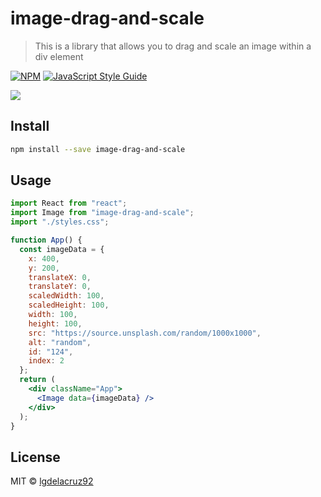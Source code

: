 # image-drag-and-scale

> This is a library that allows you to drag and scale an image within a div element

[![NPM](https://img.shields.io/npm/v/image-drag-and-scale.svg)](https://www.npmjs.com/package/image-drag-and-scale) [![JavaScript Style Guide](https://img.shields.io/badge/code_style-standard-brightgreen.svg)](https://standardjs.com)


[![](https://media.giphy.com/media/YmiC7E6aX3xZu5pIZN/giphy.gif)](https://media.giphy.com/media/YmiC7E6aX3xZu5pIZN/giphy.gif)

## Install

```bash
npm install --save image-drag-and-scale
```
## Usage

```jsx
import React from "react";
import Image from "image-drag-and-scale";
import "./styles.css";

function App() {
  const imageData = {
    x: 400,
    y: 200,
    translateX: 0,
    translateY: 0,
    scaledWidth: 100,
    scaledHeight: 100,
    width: 100,
    height: 100,
    src: "https://source.unsplash.com/random/1000x1000",
    alt: "random",
    id: "124",
    index: 2
  };
  return (
    <div className="App">
      <Image data={imageData} />
    </div>
  );
}
```

## License

MIT © [lgdelacruz92](https://github.com/lgdelacruz92)
